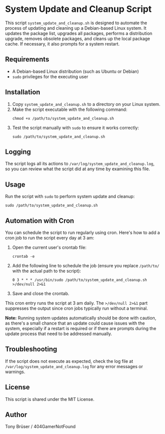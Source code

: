 # System Update and Cleanup Script

This script `system_update_and_cleanup.sh` is designed to automate the process of updating and cleaning up a Debian-based Linux system. It updates the package list, upgrades all packages, performs a distribution upgrade, removes obsolete packages, and cleans up the local package cache. If necessary, it also prompts for a system restart.

## Requirements

- A Debian-based Linux distribution (such as Ubuntu or Debian)
- `sudo` privileges for the executing user

## Installation

1. Copy `system_update_and_cleanup.sh` to a directory on your Linux system.
2. Make the script executable with the following command:
   ```
   chmod +x /path/to/system_update_and_cleanup.sh
   ```
3. Test the script manually with `sudo` to ensure it works correctly:
   ```
   sudo /path/to/system_update_and_cleanup.sh
   ```

## Logging

The script logs all its actions to `/var/log/system_update_and_cleanup.log`, so you can review what the script did at any time by examining this file.

## Usage

Run the script with `sudo` to perform system update and cleanup:
```
sudo /path/to/system_update_and_cleanup.sh
```

## Automation with Cron

You can schedule the script to run regularly using cron. Here's how to add a cron job to run the script every day at 3 am:

1. Open the current user's crontab file:
   ```
   crontab -e
   ```
2. Add the following line to schedule the job (ensure you replace `/path/to/` with the actual path to the script):
   ```
   0 3 * * * /usr/bin/sudo /path/to/system_update_and_cleanup.sh >/dev/null 2>&1
   ```
3. Save and close the crontab.

This cron entry runs the script at 3 am daily. The `>/dev/null 2>&1` part suppresses the output since cron jobs typically run without a terminal.

**Note:** Running system updates automatically should be done with caution, as there's a small chance that an update could cause issues with the system, especially if a restart is required or if there are prompts during the update process that need to be addressed manually.

## Troubleshooting

If the script does not execute as expected, check the log file at `/var/log/system_update_and_cleanup.log` for any error messages or warnings.

## License

This script is shared under the MIT License.

## Author

Tony Brüser / 404GamerNotFound
